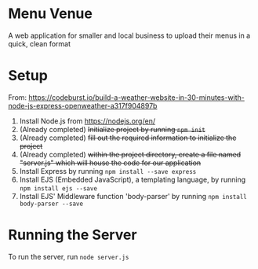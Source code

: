# Menu Venue
A web application for smaller and local business to upload their menus in a quick, clean format

# Setup
From: https://codeburst.io/build-a-weather-website-in-30-minutes-with-node-js-express-openweather-a317f904897b
1. Install Node.js from https://nodejs.org/en/
2. (Already completed) ~~Initialize project by running `npm init`~~
3. (Already completed) ~~fill out the required information to initialize the project~~
4. (Already completed) ~~within the project directory, create a file named "server.js" which will house the code for our application~~
5. Install Express by running `npm install --save express`
6. Install EJS (Embedded JavaScript), a templating language, by running `npm install ejs --save`
7. Install EJS' Middleware function 'body-parser' by running `npm install body-parser --save`

# Running the Server
To run the server, run `node server.js`
